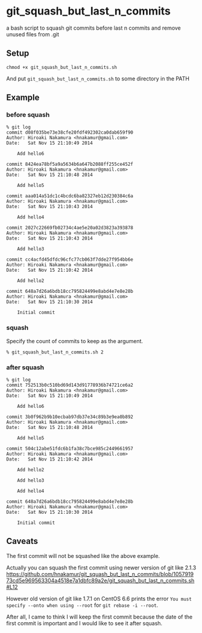 git_squash_but_last_n_commits
=============================

a bash script to squash git commits before last n commits and remove unused files from .git

## Setup

```
chmod +x git_squash_but_last_n_commits.sh
```

And put `git_squash_but_last_n_commits.sh` to some directory in the PATH 

## Example

### before squash

```
% git log
commit d08f035be73e38cfe20fdf492302ca0dab659f90
Author: Hiroaki Nakamura <hnakamur@gmail.com>
Date:   Sat Nov 15 21:10:49 2014

    Add hello6

commit 8424ea78bf5a9a5634b6a647b2088ff255ce452f
Author: Hiroaki Nakamura <hnakamur@gmail.com>
Date:   Sat Nov 15 21:10:48 2014

    Add hello5

commit aaa014a51dc1c4bcdc6ba82327eb12d230384c6a
Author: Hiroaki Nakamura <hnakamur@gmail.com>
Date:   Sat Nov 15 21:10:43 2014

    Add hello4

commit 2027c22669fb02734c4ae5e20a02d3823a393878
Author: Hiroaki Nakamura <hnakamur@gmail.com>
Date:   Sat Nov 15 21:10:43 2014

    Add hello3

commit cc4acfd45dfdc96cfc77cb063f7dde27f954bb6e
Author: Hiroaki Nakamura <hnakamur@gmail.com>
Date:   Sat Nov 15 21:10:42 2014

    Add hello2

commit 648a7d26a6bdb18cc795824499e8abd4e7e8e28b
Author: Hiroaki Nakamura <hnakamur@gmail.com>
Date:   Sat Nov 15 21:10:30 2014

    Initial commit
```

### squash

Specify the count of commits to keep as the argument.

```
% git_squash_but_last_n_commits.sh 2
```

### after squash

```
% git log
commit 752513b0c510bd69d143d91778936b74721ce6a2
Author: Hiroaki Nakamura <hnakamur@gmail.com>
Date:   Sat Nov 15 21:10:49 2014

    Add hello6

commit 3b0f962b9b10ecbab97db37e34c89b3e9ea0b892
Author: Hiroaki Nakamura <hnakamur@gmail.com>
Date:   Sat Nov 15 21:10:48 2014

    Add hello5

commit 504c12abe51fdc6b1fa38c7bce985c2449661957
Author: Hiroaki Nakamura <hnakamur@gmail.com>
Date:   Sat Nov 15 21:10:42 2014

    Add hello2

    Add hello3

    Add hello4

commit 648a7d26a6bdb18cc795824499e8abd4e7e8e28b
Author: Hiroaki Nakamura <hnakamur@gmail.com>
Date:   Sat Nov 15 21:10:30 2014

    Initial commit
```

## Caveats

The first commit will not be squashed like the above example.

Actually you can squash the first commit using newer version of git like 2.1.3
https://github.com/hnakamur/git_squash_but_last_n_commits/blob/105791973cd5e969563304a4518e7a1dbfc89a2e/git_squash_but_last_n_commits.sh#L12

However old version of git like 1.7.1 on CentOS 6.6 prints the error `You must specify --onto when using --root` for `git rebase -i --root`.

After all, I came to think I will keep the first commit because the date of the first commit is important and I would like to see it after squash.
